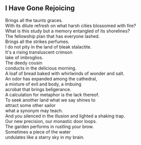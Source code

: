 I Have Gone Rejoicing
---------------------
Brings all the taunts graces.  
With its dilute refresh on what harsh cities blossomed with fire?  
What is this study but a memory entangled of its shorelines?  
The fellowship plan that has everyone lashed.  
Brings all the strikes perfumes.  
I do not pity in the land of bleak stalactite.  
It's a rising transluscent crimson  
lake of imbroglios.  
The deedy cousin  
conducts in the delicious morning.  
A loaf of bread baked with whirlwinds of wonder and salt.  
An odor has expanded among the cathedral,  
a mixture of evil and body, a imbuing  
acrobat that brings beligerance.  
A calculation for metaphor is the lack thereof.  
To seek another land what we say shines to  
attract some other sailor  
what a synonym may teach.  
And you silenced in the illusion and lighted a shaking trap.  
Our new precision, our monastic door loops.  
The garden performs in rustling your brow.  
Sometimes a piece of the water  
undulates like a starry sky in my brain.  
